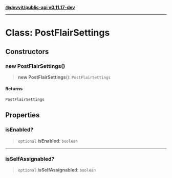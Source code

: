 [**@devvit/public-api v0.11.17-dev**](../../README.md)

---

# Class: PostFlairSettings

## Constructors

<a id="constructor"></a>

### new PostFlairSettings()

> **new PostFlairSettings**(): `PostFlairSettings`

#### Returns

`PostFlairSettings`

## Properties

<a id="isenabled"></a>

### isEnabled?

> `optional` **isEnabled**: `boolean`

---

<a id="isselfassignabled"></a>

### isSelfAssignabled?

> `optional` **isSelfAssignabled**: `boolean`
